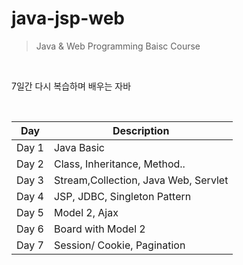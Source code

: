 # java-jsp-web
>Java &amp; Web Programming Baisc Course 
<br/>

7일간 다시 복습하며 배우는 자바
<br/>


</br>

|Day| Description|
|---|---|
|Day 1 |  Java Basic|
|Day 2|Class, Inheritance, Method..|
|Day 3|  Stream,Collection, Java Web, Servlet|
|Day 4|  JSP, JDBC, Singleton Pattern|
|Day 5| Model 2, Ajax |
|Day 6| Board with Model 2 |
|Day 7| Session/ Cookie, Pagination |

